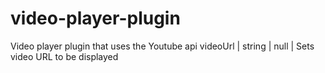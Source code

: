 # video-player-plugin
Video player plugin that uses the Youtube api
videoUrl | string | null | Sets video URL to be displayed